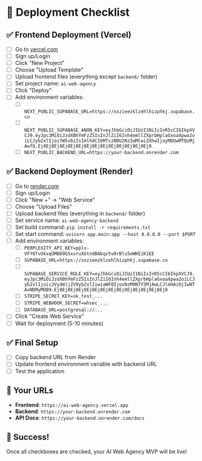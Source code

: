 # 🚀 Deployment Checklist

## ✅ **Frontend Deployment (Vercel)**

- [ ] Go to [vercel.com](https://vercel.com)
- [ ] Sign up/Login
- [ ] Click "New Project"
- [ ] Choose "Upload Template"
- [ ] Upload frontend files (everything except `backend/` folder)
- [ ] Set project name: `ai-web-agency`
- [ ] Click "Deploy"
- [ ] Add environment variables:
  - [ ] `NEXT_PUBLIC_SUPABASE_URL=https://xxzieezklzehlhizphkj.supabase.co`
  - [ ] `NEXT_PUBLIC_SUPABASE_ANON_KEY=eyJhbGciOiJIUzI1NiIsInR5cCI6IkpXVCJ9.eyJpc3MiOiJzdXBhYmFzZSIsInJlZiI6Inh4emllZXprbHplaGxoaXpwa2oiLCJyb2xlIjoiYW5vbiIsImlhdCI6MTczNDU2NzIwMCwiZXhwIjoyMDUwMTQzMjAwfQ.Ej8Ej8Ej8Ej8Ej8Ej8Ej8Ej8Ej8Ej8Ej8Ej8Ej8Ej8`
  - [ ] `NEXT_PUBLIC_BACKEND_URL=https://your-backend.onrender.com`

## ✅ **Backend Deployment (Render)**

- [ ] Go to [render.com](https://render.com)
- [ ] Sign up/Login
- [ ] Click "New +" → "Web Service"
- [ ] Choose "Upload Files"
- [ ] Upload backend files (everything in `backend/` folder)
- [ ] Set service name: `ai-web-agency-backend`
- [ ] Set build command: `pip install -r requirements.txt`
- [ ] Set start command: `uvicorn app.main:app --host 0.0.0.0 --port $PORT`
- [ ] Add environment variables:
  - [ ] `PERPLEXITY_API_KEY=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`
  - [ ] `SUPABASE_URL=https://xxzieezklzehlhizphkj.supabase.co`
  - [ ] `SUPABASE_SERVICE_ROLE_KEY=eyJhbGciOiJIUzI1NiIsInR5cCI6IkpXVCJ9.eyJpc3MiOiJzdXBhYmFzZSIsInJlZiI6Inh4emllZXprbHplaGxoaXpwa2oiLCJyb2xlIjoic2VydmljZV9yb2xlIiwiaWF0IjoxNzM0NTY3MjAwLCJleHAiOjIwNTAxNDMyMDB9.Ej8Ej8Ej8Ej8Ej8Ej8Ej8Ej8Ej8Ej8Ej8Ej8Ej8Ej8`
  - [ ] `STRIPE_SECRET_KEY=sk_test_...`
  - [ ] `STRIPE_WEBHOOK_SECRET=whsec_...`
  - [ ] `DATABASE_URL=postgresql://...`
- [ ] Click "Create Web Service"
- [ ] Wait for deployment (5-10 minutes)

## ✅ **Final Setup**

- [ ] Copy backend URL from Render
- [ ] Update frontend environment variable with backend URL
- [ ] Test the application

## 🎯 **Your URLs**

- **Frontend**: `https://ai-web-agency.vercel.app`
- **Backend**: `https://your-backend.onrender.com`
- **API Docs**: `https://your-backend.onrender.com/docs`

## 🎉 **Success!**

Once all checkboxes are checked, your AI Web Agency MVP will be live! 